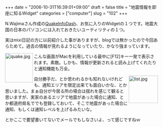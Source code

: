 +++
date = "2006-10-31T16:39:01+09:00"
draft = false
title = "地震情報を即座に知るWidget"
categories = ["computer"]
slug = "102"
+++

N.Wajimaさん作成の<a href="http://www.k5.dion.ne.jp/~widget/widgets/qind.html">QuakeInfoDash</a>、お気に入りのWidgetの１つです。地震大国の日本のパソコンには入れておきたいユーティリティの１つ。

実はmixi日記の方に以前紹介した事がありますが、blogでは無かったので今回あらためて。過去の情報が見れるようになっていたり、かなり強まっています。

<a href="/images/2006/10/quake.jpg" rel="lightbox"  ><img src="/images/2006/10/quake.jpg" alt="quake.jpg" title="quake.jpg" width="92" height="96" border="0"  align="left" /></a>

こんな画面がMacを利用している最中に[F12]キー一発で表示されます。素敵。しかも、情報が更新されると読み上げてくれたりと通知機能も万全。

<a href="/images/2006/10/list.jpg" rel="lightbox"  ><img src="/images/2006/10/list.jpg" alt="list.jpg" title="list.jpg" width="96" height="90" border="0" align="right" /></a>

自分勝手だ、とか思われるかも知れないけれども、通知エリアを限定出来ても面白いかな、とか思いました。まぁ自分が今居る所の場合は揺れを感じて観ると思いますが、実家のあるエリアで地震があった場合に通知、とか都道府県名ででも登録しておいて、そこで地震があった場合に通知、もしくは通知レベルを上げるみたいな。

とかここで要望書いてないでメールでもしなさいよ、って感じですねｗ
